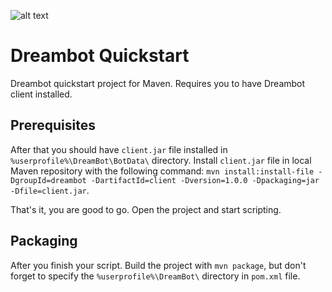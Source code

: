 ![alt text](https://dreambot.org/forums/uploads/monthly_2018_05/logo.png.0cd11afbb76d7c643d480f6aaaca8e98.png "Logo Title Text 1") 

# Dreambot Quickstart 
Dreambot quickstart project for Maven. Requires you to have Dreambot client installed. 

## Prerequisites
After that you should have `client.jar` file installed in `%userprofile%\DreamBot\BotData\` directory. Install `client.jar` file in local Maven repository with the following command: `mvn install:install-file -DgroupId=dreambot -DartifactId=client -Dversion=1.0.0 -Dpackaging=jar -Dfile=client.jar`. 

That's it, you are good to go. Open the project and start scripting.
    
## Packaging 
After you finish your script. Build the project with `mvn package`, but don't forget to specify the `%userprofile%\DreamBot\` directory in `pom.xml` file. 

